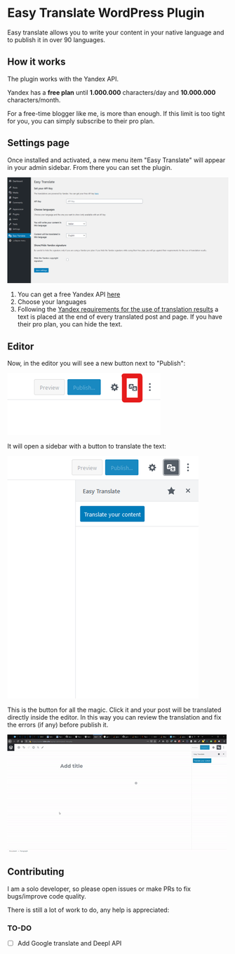 # Easy Translate WordPress Plugin
Easy translate allows you to write your content in your native language and to publish it in over 90 languages.

## How it works
The plugin works with the Yandex API.

Yandex has a **free plan** until **1.000.000** characters/day and **10.000.000** characters/month.

For a free-time blogger like me, is more than enough. If this limit is too tight for you, you can simply subscribe to their pro plan.

## Settings page
Once installed and activated, a new menu item "Easy Translate" will appear in your admin sidebar.
From there you can set the plugin.

![setting page of easy translate](./screenshots/settings_v2.png)

1. You can get a free Yandex API [here](https://translate.yandex.com/developers/keys)
2. Choose your languages
3. Following the [Yandex requirements for the use of translation results](https://tech.yandex.com/translate/doc/dg/concepts/design-requirements-docpage/) a text is placed at the end of every translated post and page. If you have their pro plan, you can hide the text.

## Editor
Now, in the editor you will see a new button next to "Publish":

![easytranslate button next in the editor](./screenshots/editor_button.png)

It will open a sidebar with a button to translate the text:

![easytranslate sidebar open](./screenshots/editor_sidebar.png)

This is the button for all the magic. Click it and your post will be translated directly inside the editor. In this way you can review the translation and fix the errors (if any) before publish it.

![gif of the translation](./screenshots/video_translation.gif)

## Contributing
I am a solo developer, so please open issues or make PRs to fix bugs/improve code quality.

There is still a lot of work to do, any help is appreciated:

### TO-DO
- [ ] Add Google translate and Deepl API
